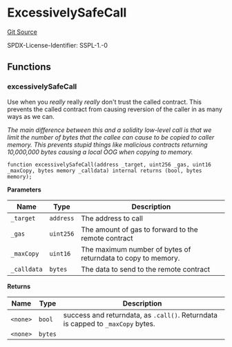 # ExcessivelySafeCall
[Git Source](https://github.com/manifoldfinance/mevETH2/blob/fb1b10e0f4766c0b96be04b99ddfd379368057c1/src/util/ExcessivelySafeCall.sol)

SPDX-License-Identifier: SSPL-1.-0


## Functions
### excessivelySafeCall

Use when you _really_ really _really_ don't trust the called
contract. This prevents the called contract from causing reversion of
the caller in as many ways as we can.

*The main difference between this and a solidity low-level call is
that we limit the number of bytes that the callee can cause to be
copied to caller memory. This prevents stupid things like malicious
contracts returning 10,000,000 bytes causing a local OOG when copying
to memory.*


```solidity
function excessivelySafeCall(address _target, uint256 _gas, uint16 _maxCopy, bytes memory _calldata) internal returns (bool, bytes memory);
```
**Parameters**

|Name|Type|Description|
|----|----|-----------|
|`_target`|`address`|The address to call|
|`_gas`|`uint256`|The amount of gas to forward to the remote contract|
|`_maxCopy`|`uint16`|The maximum number of bytes of returndata to copy to memory.|
|`_calldata`|`bytes`|The data to send to the remote contract|

**Returns**

|Name|Type|Description|
|----|----|-----------|
|`<none>`|`bool`|success and returndata, as `.call()`. Returndata is capped to `_maxCopy` bytes.|
|`<none>`|`bytes`||


